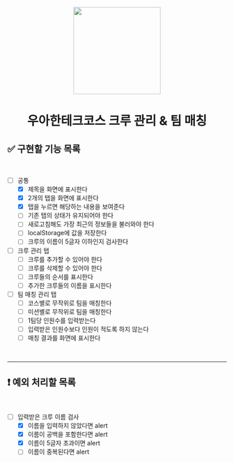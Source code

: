 <p align="middle" >
  <img width="200px;" src="./images/laptop_emoji.png"/>
</p>
<h1 align="middle">우아한테크코스 크루 관리 & 팀 매칭</h1>

## ✅ 구현할 기능 목록

<br>

- [ ] 공통
  - [x] 제목을 화면에 표시한다
  - [x] 2개의 탭을 화면에 표시한다
  - [x] 탭을 누르면 해당하는 내용을 보여준다
  - [ ] 기존 탭의 상태가 유지되어야 한다
  - [ ] 새로고침해도 가장 최근의 정보들을 불러와야 한다
  - [ ] localStorage에 값을 저장한다
  - [ ] 크루의 이름이 5글자 이하인지 검사한다

- [ ] 크루 관리 탭
  - [ ] 크루를 추가할 수 있어야 한다
  - [ ] 크루를 삭제할 수 있어야 한다
  - [ ] 크루들의 순서를 표시한다
  - [ ] 추가한 크루들의 이름을 표시한다

- [ ] 팀 매칭 관리 탭
  - [ ] 코스별로 무작위로 팀을 매칭한다
  - [ ] 미션별로 무작위로 팀을 매칭한다
  - [ ] 1팀당 인원수를 입력받는다
  - [ ] 입력받은 인원수보다 인원이 적도록 하지 않는다
  - [ ] 매칭 결과를 화면에 표시한다

<br>

--- 
## ❗️ 예외 처리할 목록

<br>

- [ ] 입력받은 크루 이름 검사
  - [x] 이름을 입력하지 않았다면 alert
  - [x] 이름이 공백을 포함한다면 alert
  - [x] 이름이 5글자 초과이면 alert
  - [ ] 이름이 중복된다면 alert
